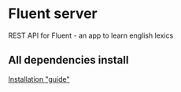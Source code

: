 # Fluent server

REST API for Fluent - an app to learn english lexics

## All dependencies install
[Installation "guide"](utility/INSTALL.md)
